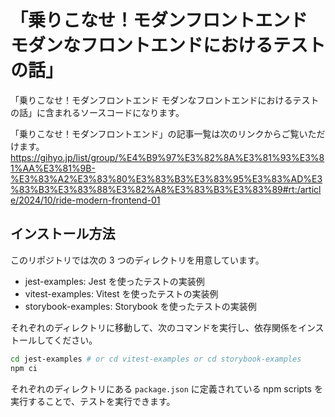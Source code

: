 # 「乗りこなせ！モダンフロントエンド モダンなフロントエンドにおけるテストの話」

「乗りこなせ！モダンフロントエンド モダンなフロントエンドにおけるテストの話」に含まれるソースコードになります。

「乗りこなせ！モダンフロントエンド」の記事一覧は次のリンクからご覧いただけます。
https://gihyo.jp/list/group/%E4%B9%97%E3%82%8A%E3%81%93%E3%81%AA%E3%81%9B-%E3%83%A2%E3%83%80%E3%83%B3%E3%83%95%E3%83%AD%E3%83%B3%E3%83%88%E3%82%A8%E3%83%B3%E3%83%89#rt:/article/2024/10/ride-modern-frontend-01

## インストール方法

このリポジトリでは次の 3 つのディレクトリを用意しています。

- jest-examples: Jest を使ったテストの実装例
- vitest-examples: Vitest を使ったテストの実装例
- storybook-examples: Storybook を使ったテストの実装例

それぞれのディレクトリに移動して、次のコマンドを実行し、依存関係をインストールしてください。

```bash
cd jest-examples # or cd vitest-examples or cd storybook-examples
npm ci
```

それぞれのディレクトリにある `package.json` に定義されている npm scripts を実行することで、テストを実行できます。
